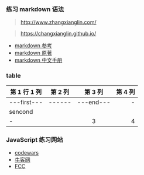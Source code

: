 ### 练习 markdown 语法
>http://www.zhangxianglin.com/

>https://changxianglin.github.io/
+ [markdown 参考](http://ouapi.com/tool/md)
+ [markdown 原著](https://daringfireball.net/projects/markdown/syntax)
+ [markdown 中文手册](http://wowubuntu.com/markdown/#list)

### table

| 第 1 行 1 列 | 第 2 列 | 第 3 列 | 第 4 列 |
|-------------|:--------:|:------:|--------:|
|---first---| ------| ---end---| -|
|sencond| | | |end|
|-| | 3 | 4 |


### JavaScript 练习网站
+ [codewars](https://www.codewars.com/)
+ [牛客网](https://www.nowcoder.com/ta/js-assessment)
+ [FCC](https://freecodecamp.cn/)
